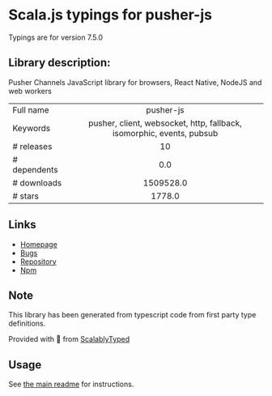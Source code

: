 
# Scala.js typings for pusher-js

Typings are for version 7.5.0

## Library description:
Pusher Channels JavaScript library for browsers, React Native, NodeJS and web workers

|                    |                 |
| ------------------ | :-------------: |
| Full name          | pusher-js |
| Keywords           | pusher, client, websocket, http, fallback, isomorphic, events, pubsub |
| # releases         | 10 |
| # dependents       | 0.0 |
| # downloads        | 1509528.0 |
| # stars            | 1778.0 |

## Links
- [Homepage](https://github.com/pusher/pusher-js)
- [Bugs](https://github.com/pusher/pusher-js)
- [Repository](https://github.com/pusher/pusher-js)
- [Npm](https://www.npmjs.com/package/pusher-js)
    


## Note
This library has been generated from typescript code from first party type definitions.

Provided with :purple_heart: from [ScalablyTyped](https://github.com/oyvindberg/ScalablyTyped)

## Usage
See [the main readme](../../readme.md) for instructions.


